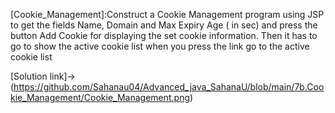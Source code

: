 [Cookie_Management]:Construct a Cookie Management program using JSP to get the fields Name, Domain and Max
Expiry Age ( in sec) and press the button Add Cookie for displaying the set cookie information. Then
it has to go to show the active cookie list when you press the link go to the active cookie list

[Solution link]->
(https://github.com/Sahanau04/Advanced_java_SahanaU/blob/main/7b.Cookie_Management/Cookie_Management.png)
